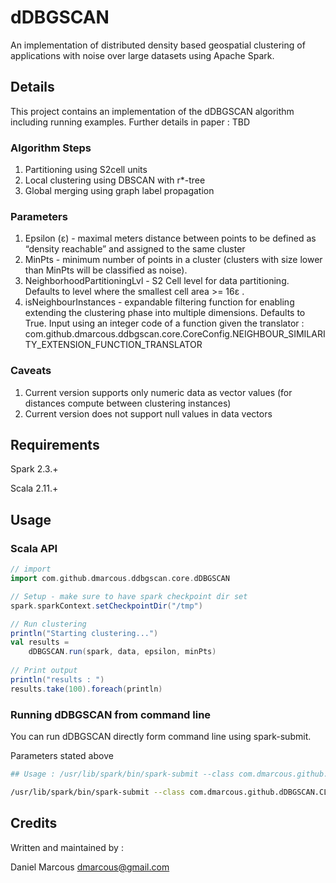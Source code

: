 # dDBGSCAN

An implementation of distributed density based geospatial clustering of applications with noise 
over large datasets using Apache Spark.

## Details

This project contains an implementation of the dDBGSCAN algorithm including running examples.
Further details in paper : TBD

### Algorithm Steps

  1. Partitioning using S2cell units
  2. Local clustering using DBSCAN with r*-tree
  3. Global merging using graph label propagation

### Parameters

  1. Epsilon (ε) - maximal meters distance between points to be defined as “density
     reachable” and assigned to the same cluster
  2. MinPts - minimum number of points in a cluster (clusters with size lower than MinPts will
     be classified as noise).
  3. NeighborhoodPartitioningLvl - S2 Cell level for data partitioning. Defaults to level where
     the smallest cell area >= 16ε .
  4. isNeighbourInstances - expandable filtering function for enabling extending the
     clustering phase into multiple dimensions. Defaults to True.
     Input using an integer code of a function given the translator : com.github.dmarcous.ddbgscan.core.CoreConfig.NEIGHBOUR_SIMILARITY_EXTENSION_FUNCTION_TRANSLATOR 

### Caveats

  1. Current version supports only numeric data as vector values (for distances compute between clustering instances)
  2. Current version does not support null values in data vectors

## Requirements

Spark 2.3.+

Scala 2.11.+

## Usage

### Scala API

```scala
// import 
import com.github.dmarcous.ddbgscan.core.dDBGSCAN

// Setup - make sure to have spark checkpoint dir set
spark.sparkContext.setCheckpointDir("/tmp")

// Run clustering
println("Starting clustering...")
val results = 
	dDBGSCAN.run(spark, data, epsilon, minPts)	        
	    
// Print output
println("results : ")
results.take(100).foreach(println)

```

### Running dDBGSCAN from command line

You can run dDBGSCAN directly form command line using spark-submit.

Parameters stated above

```bash
## Usage : /usr/lib/spark/bin/spark-submit --class com.dmarcous.github.ddbgscan.api.CLIRunner filename.jar inputFilePath outputFolderPath Epsilon MinPts [NeighborhoodPartitioningLvl] [isNeighbourInstances_function_code]

/usr/lib/spark/bin/spark-submit --class com.dmarcous.github.dDBGSCAN.CLIRunner /tmp/dDBGSCAN.jar /tmp/input.txt /tmp/output/ 100 20 14 0
```

## Credits

Written and maintained by :

Daniel Marcous <dmarcous@gmail.com>


